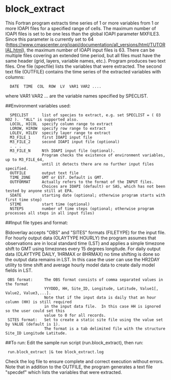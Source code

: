 block_extract
========

This Fortran program extracts time series of 1 or more variables from 1 or more IOAPI files for a specified range of cells. The maximum number of IOAPI files is set to be one less than the global IOAPI parameter MXFILE3. Since this parameter is currently set to 64 (https://www.cmascenter.org/ioapi/documentation/all_versions/html/TUTORIAL.html), the maximum number of IOAPI input files is 63. There can be multiple files covering an extended time period, but all files must have the same header (grid, layers, variable names, etc.).  Program produces two text files. One file (specfile) lists the variables that were extracted.  The second text file (OUTFILE) contains the time series of the extracted variables with columns: 
```
  DATE  TIME  COL  ROW  LV  VAR1 VAR2 .... 
```
where VAR1 VAR2 ... are the variable names specified by SPECLIST.

##Environment variables used:

```
  SPECLIST      list of species to extract, e.g. set SPECLIST = ( O3 NO2 ).  "ALL" is supported also.
  LOCOL, HICOL  specify column range to extract
  LOROW, HIROW  specify row range to extract
  LOLEV, HILEV  specify layer range to extract
  M3_FILE_1     first IOAPI input file
  M3_FILE_2     second IOAPI input file (optional)
  . . .
  M3_FILE_N     Nth IOAPI input file (optional). 
                Program checks the existence of environment variables, up to M3_FILE_64, 
                until it detects there are no further input files specified.
  OUTFILE       output text file
  TIME_ZONE     GMT or EST. Default is GMT.
  OUTFORMAT     Actually refers to the format of the INPUT files. 
                Choices are IOAPI (default) or SAS, which has not been tested by anyone still at EPA.
  SDATE         starting date (optional; otherwise program starts with first time step)
  STIME         start time (optional)
  NSTEPS        number of time steps (optional; otherwise program processes all steps in all input files)
```

##Input file types and format:

Bldoverlay accepts "OBS" and "SITES" formats (FILETYPE) for the input file. For hourly output data (OLAYTYPE HOURLY) the program assumes that observations are in local standard time (LST) and applies a simple timezone shift to GMT using timezones every 15 degrees longitude.  For daily output data (OLAYTYPE DAILY, 1HRMAX or 8HRMAX) no time shifting is done so the output data remains in LST.  In this case the user can use the HR2DAY utility to time shift and average hourly model data to create daily model fields in LST.

```
 OBS format:     The OBS format consists of comma separated values in the format 
                 YYYDDD, HH, Site_ID, Longitude, Latitude, Value1[, Value2, Value3,...]. 
                 Note that if the input data is daily that an hour column (HH) is still required 
                 in the input data file.  In this case HH is ignored so the user could set this 
                 value to 0 for all records.
 SITES format:   Set to create a static site file using the value set by VALUE (default is 1). 
                 The format is a tab delimited file with the structure Site_ID Longitude Latitude.
```

##To run:
Edit the sample run script (run.block_extract), then run:
```
 run.block_extract |& tee block_extract.log
```
Check the log file to ensure complete and correct execution without errors.
Note that in addition to the OUTFILE, the program generates a text file "specdef" which lists the variables that were extracted.

